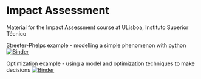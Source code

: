 # Impact Assessment 
Material for the Impact Assessment course at ULisboa, Instituto Superior Técnico

Streeter-Phelps example - modelling a simple phenomenon with python
[![Binder](https://mybinder.org/badge_logo.svg)](https://mybinder.org/v2/gh/JosePedroMatos/AImp/HEAD?filepath=StreeterPhelps.ipynb)

Optimization example - using a model and optimization techniques to make decisions
[![Binder](https://mybinder.org/badge_logo.svg)](https://mybinder.org/v2/gh/JosePedroMatos/AImp/HEAD?filepath=Optimization.ipynb)
